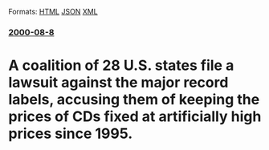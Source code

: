 
Formats: [HTML](/news/2000/08/8/a-coalition-of-28-u-s-states-file-a-lawsuit-against-the-major-record-labels-accusing-them-of-keeping-the-prices-of-cds-fixed-at-artificial.html)  [JSON](/news/2000/08/8/a-coalition-of-28-u-s-states-file-a-lawsuit-against-the-major-record-labels-accusing-them-of-keeping-the-prices-of-cds-fixed-at-artificial.json)  [XML](/news/2000/08/8/a-coalition-of-28-u-s-states-file-a-lawsuit-against-the-major-record-labels-accusing-them-of-keeping-the-prices-of-cds-fixed-at-artificial.xml)  

### [2000-08-8](/news/2000/08/8/index.md)

##### 
# A coalition of 28 U.S. states file a lawsuit against the major record labels, accusing them of keeping the prices of CDs fixed at artificially high prices since 1995.



